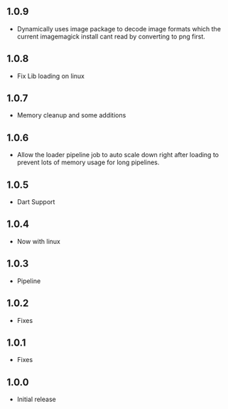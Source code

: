 ## 1.0.9

* Dynamically uses image package to decode image formats which the current imagemagick install cant read by converting to png first.

## 1.0.8

* Fix Lib loading on linux

## 1.0.7

* Memory cleanup and some additions

## 1.0.6

* Allow the loader pipeline job to auto scale down right after loading to prevent lots of memory usage for long pipelines.

## 1.0.5

* Dart Support

## 1.0.4

* Now with linux

## 1.0.3

* Pipeline

## 1.0.2

* Fixes

## 1.0.1

* Fixes

## 1.0.0

* Initial release
